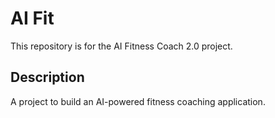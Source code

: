 # AI Fit

This repository is for the AI Fitness Coach 2.0 project.

## Description
A project to build an AI-powered fitness coaching application.
